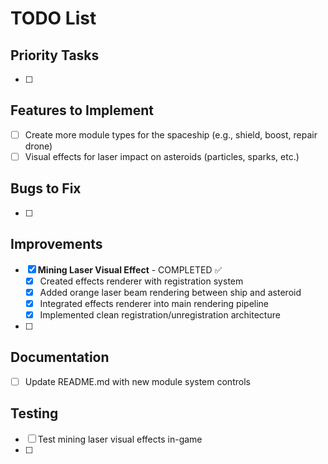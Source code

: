 # TODO List

## Priority Tasks
- [ ] 

## Features to Implement
- [ ] Create more module types for the spaceship (e.g., shield, boost, repair drone)
- [ ] Visual effects for laser impact on asteroids (particles, sparks, etc.)

## Bugs to Fix
- [ ] 

## Improvements
- [x] **Mining Laser Visual Effect** - COMPLETED ✅
  - [x] Created effects renderer with registration system
  - [x] Added orange laser beam rendering between ship and asteroid
  - [x] Integrated effects renderer into main rendering pipeline
  - [x] Implemented clean registration/unregistration architecture
- [ ] 

## Documentation
- [ ] Update README.md with new module system controls

## Testing
- [ ] Test mining laser visual effects in-game
- [ ] 